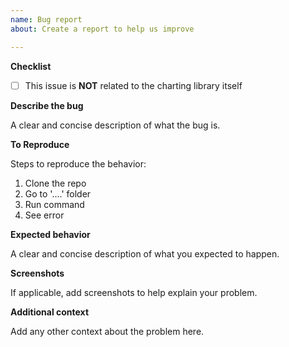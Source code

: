 ```yaml
---
name: Bug report
about: Create a report to help us improve

---
```


**Checklist**

<!--
!!! BEWARE !!!
IF YOUR ISSUE IS RELATED TO THE CHARTING LIBRARY - PLEASE CREATE AN ISSUE IN https://github.com/tradingview/charting_library
-->
- [ ] This issue is **NOT** related to the charting library itself

**Describe the bug**

A clear and concise description of what the bug is.

**To Reproduce**

Steps to reproduce the behavior:
1. Clone the repo
2. Go to '....' folder
3. Run command
4. See error

**Expected behavior**

A clear and concise description of what you expected to happen.

**Screenshots**

If applicable, add screenshots to help explain your problem.

**Additional context**

Add any other context about the problem here.
